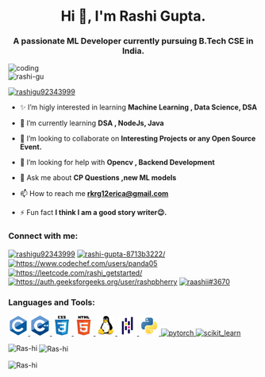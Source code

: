 <h1 align="center">Hi 👋, I'm Rashi Gupta.</h1>
<h3 align="center">A passionate ML Developer currently pursuing B.Tech CSE in India.</h3>

<img align ="right" alt="coding" width="600" src="https://64.media.tumblr.com/e02a94eb3ed476b9088dae2247218b35/tumblr_pof1ooiEIG1x6a7yto1_500.gif">

<p align="left"> <img src="https://komarev.com/ghpvc/?username=rashi-gu&label=Profile%20views&color=0e75b6&style=flat" alt="rashi-gu" /> </p>

<p align="left"> <a href="rashigu92343999" target="blank"><img src="https://img.shields.io/twitter/follow/rashigu92343999?logo=twitter&style=for-the-badge" alt="rashigu92343999" /></a> </p>

- ✨ I’m higly interested in learning **Machine Learning , Data Science, DSA**

- 🌱 I’m currently learning **DSA , NodeJs, Java**

- 👯 I’m looking to collaborate on **Interesting Projects or any Open Source Event.**

- 🤝 I’m looking for help with **Opencv , Backend Development**

- 💬 Ask me about **CP Questions ,new ML models**

- 📫 How to reach me **rkrg12erica@gmail.com**

- ⚡ Fun fact **I think I am a good story writer😉.**

<h3 align="left">Connect with me:</h3>
<p align="left">
<a href="https://twitter.com/rashigu92343999" target="blank"><img align="center" src="https://raw.githubusercontent.com/rahuldkjain/github-profile-readme-generator/master/src/images/icons/Social/twitter.svg" alt="rashigu92343999" height="30" width="40" /></a>
<a href="https://linkedin.com/in/rashi-gupta-8713b3222/" target="blank"><img align="center" src="https://raw.githubusercontent.com/rahuldkjain/github-profile-readme-generator/master/src/images/icons/Social/linked-in-alt.svg" alt="rashi-gupta-8713b3222/" height="30" width="40" /></a>
<a href="https://www.codechef.com/users/panda05" target="blank"><img align="center" src="https://cdn.jsdelivr.net/npm/simple-icons@3.1.0/icons/codechef.svg" alt="https://www.codechef.com/users/panda05" height="30" width="40" /></a>
<a href="https://www.leetcode.com/https://leetcode.com/rashi_getstarted/" target="blank"><img align="center" src="https://raw.githubusercontent.com/rahuldkjain/github-profile-readme-generator/master/src/images/icons/Social/leet-code.svg" alt="https://leetcode.com/rashi_getstarted/" height="30" width="40" /></a>
<a href="https://auth.geeksforgeeks.org/user/https://auth.geeksforgeeks.org/user/rashpbherry" target="blank"><img align="center" src="https://raw.githubusercontent.com/rahuldkjain/github-profile-readme-generator/master/src/images/icons/Social/geeks-for-geeks.svg" alt="https://auth.geeksforgeeks.org/user/rashpbherry" height="30" width="40" /></a>
<a href="https://discord.gg/raashii#3670" target="blank"><img align="center" src="https://raw.githubusercontent.com/rahuldkjain/github-profile-readme-generator/master/src/images/icons/Social/discord.svg" alt="raashii#3670" height="30" width="40" /></a>
</p>

<h3 align="left">Languages and Tools:</h3>
<p align="left"> <a href="https://www.cprogramming.com/" target="_blank" rel="noreferrer"> <img src="https://raw.githubusercontent.com/devicons/devicon/master/icons/c/c-original.svg" alt="c" width="40" height="40"/> </a> <a href="https://www.w3schools.com/cpp/" target="_blank" rel="noreferrer"> <img src="https://raw.githubusercontent.com/devicons/devicon/master/icons/cplusplus/cplusplus-original.svg" alt="cplusplus" width="40" height="40"/> </a> <a href="https://www.w3schools.com/css/" target="_blank" rel="noreferrer"> <img src="https://raw.githubusercontent.com/devicons/devicon/master/icons/css3/css3-original-wordmark.svg" alt="css3" width="40" height="40"/> </a> <a href="https://www.w3.org/html/" target="_blank" rel="noreferrer"> <img src="https://raw.githubusercontent.com/devicons/devicon/master/icons/html5/html5-original-wordmark.svg" alt="html5" width="40" height="40"/> </a> <a href="https://www.linux.org/" target="_blank" rel="noreferrer"> <img src="https://raw.githubusercontent.com/devicons/devicon/master/icons/linux/linux-original.svg" alt="linux" width="40" height="40"/> </a> <a href="https://pandas.pydata.org/" target="_blank" rel="noreferrer"> <img src="https://raw.githubusercontent.com/devicons/devicon/2ae2a900d2f041da66e950e4d48052658d850630/icons/pandas/pandas-original.svg" alt="pandas" width="40" height="40"/> </a> <a href="https://www.python.org" target="_blank" rel="noreferrer"> <img src="https://raw.githubusercontent.com/devicons/devicon/master/icons/python/python-original.svg" alt="python" width="40" height="40"/> </a> <a href="https://pytorch.org/" target="_blank" rel="noreferrer"> <img src="https://www.vectorlogo.zone/logos/pytorch/pytorch-icon.svg" alt="pytorch" width="40" height="40"/> </a> <a href="https://scikit-learn.org/" target="_blank" rel="noreferrer"> <img src="https://upload.wikimedia.org/wikipedia/commons/0/05/Scikit_learn_logo_small.svg" alt="scikit_learn" width="40" height="40"/> </a> </p>

<p><img align="left" src="https://github-readme-stats.vercel.app/api/top-langs?username=Ras-hi&show_icons=true&locale=en&layout=compact" alt="Ras-hi" /></p>

<p>&nbsp;<img align="center" src="https://github-readme-stats.vercel.app/api?username=Ras-hi&show_icons=true&locale=en" alt="Ras-hi" /></p>

<p><img align="center" src="https://github-readme-streak-stats.herokuapp.com/?user=Ras-hi&" alt="Ras-hi" /></p>  
